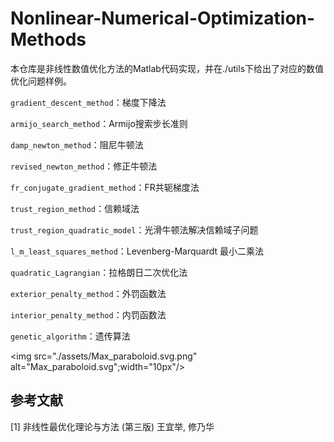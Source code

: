 # Nonlinear-Numerical-Optimization-Methods

本仓库是非线性数值优化方法的Matlab代码实现，并在./utils下给出了对应的数值优化问题样例。

`gradient_descent_method`：梯度下降法

`armijo_search_method`：Armijo搜索步长准则

`damp_newton_method`：阻尼牛顿法

`revised_newton_method`：修正牛顿法

`fr_conjugate_gradient_method`：FR共轭梯度法

`trust_region_method`：信赖域法

`trust_region_quadratic_model`：光滑牛顿法解决信赖域子问题

`l_m_least_squares_method`：Levenberg-Marquardt 最小二乘法

`quadratic_Lagrangian`：拉格朗日二次优化法

`exterior_penalty_method`：外罚函数法

`interior_penalty_method`：内罚函数法

`genetic_algorithm`：遗传算法

<img src="./assets/Max_paraboloid.svg.png" alt="Max_paraboloid.svg";width="10px"/>

## 参考文献

[1] 非线性最优化理论与方法 (第三版) 王宜举, 修乃华
